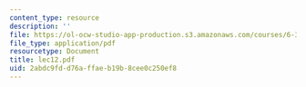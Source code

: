 ```yaml
---
content_type: resource
description: ''
file: https://ol-ocw-studio-app-production.s3.amazonaws.com/courses/6-336j-introduction-to-numerical-simulation-sma-5211-fall-2003/2abdc9fdd76affaeb19b8cee0c250ef8_lec12.pdf
file_type: application/pdf
resourcetype: Document
title: lec12.pdf
uid: 2abdc9fd-d76a-ffae-b19b-8cee0c250ef8
---
```

